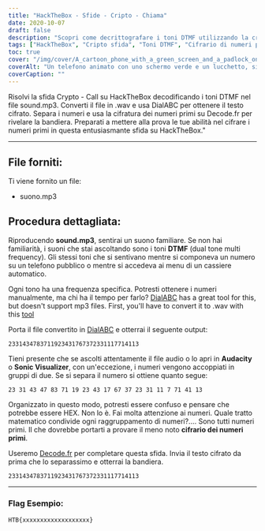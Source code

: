```yaml
---
title: "HackTheBox - Sfide - Cripto - Chiama"
date: 2020-10-07
draft: false
description: "Scopri come decrittografare i toni DTMF utilizzando la crittografia dei numeri primi per risolvere la sfida Crypto - Call su HackTheBox."
tags: ["HackTheBox", "Cripto sfida", "Toni DTMF", "Cifrario di numeri primi", "Decrittazione", "Risolvere enigmi", "Crittografia", "Conversione audio", "Comporre ABC", "Decodifica.fr", "WAV", "Mp3", "Frequenza", "Tratto matematico", "Bandiera", "Audacia", "Visualizzatore sonico", "Numeri", "Menu di cassa automatica", "Telefono a pagamento"]
toc: true
cover: "/img/cover/A_cartoon_phone_with_a_green_screen_and_a_padlock_on_it.png"
coverAlt: "Un telefono animato con uno schermo verde e un lucchetto, simbolo di sicurezza e crittografia, con toni DTMF raffigurati sullo sfondo"
coverCaption: ""
---
```


Risolvi la sfida Crypto - Call su HackTheBox decodificando i toni DTMF nel file sound.mp3. Converti il file in .wav e usa DialABC per ottenere il testo cifrato. Separa i numeri e usa la cifratura dei numeri primi su Decode.fr per rivelare la bandiera. Preparati a mettere alla prova le tue abilità nel cifrare i numeri primi in questa entusiasmante sfida su HackTheBox."

______

## File forniti:

Ti viene fornito un file:
- suono.mp3

## Procedura dettagliata:

Riproducendo **sound.mp3**, sentirai un suono familiare. Se non hai familiarità, i suoni che stai ascoltando sono i toni **DTMF** (dual tone multi frequency). Gli stessi toni che si sentivano mentre si componeva un numero su un telefono pubblico o mentre si accedeva ai menu di un cassiere automatico.

Ogni tono ha una frequenza specifica. Potresti ottenere i numeri manualmente, ma chi ha il tempo per farlo? [DialABC](http://www.dialabc.com/sound/detect/index.html) has a great tool for this, but doesn't support mp3 files. First, you'll have to convert it to .wav with this [tool](https://online-audio-converter.com/)

Porta il file convertito in [DialABC](http://www.dialabc.com/sound/detect/index.html) e otterrai il seguente output:
```
2331434783711923431767372331117714113
```
 
Tieni presente che se ascolti attentamente il file audio o lo apri in **Audacity** o **Sonic Visualizer**, con un'eccezione, i numeri vengono accoppiati in gruppi di due.
Se si separa il numero si ottiene quanto segue:
```
23 31 43 47 83 71 19 23 43 17 67 37 23 31 11 7 71 41 13
```

Organizzato in questo modo, potresti essere confuso e pensare che potrebbe essere HEX. Non lo è.
Fai molta attenzione ai numeri. Quale tratto matematico condivide ogni raggruppamento di numeri?....
Sono tutti numeri primi. Il che dovrebbe portarti a provare il meno noto **cifrario dei numeri primi**.

Useremo [Decode.fr](https://www.dcode.fr/prime-numbers-cipher) per completare questa sfida.
Invia il testo cifrato da prima che lo separassimo e otterrai la bandiera.
```
2331434783711923431767372331117714113
```

______

### Flag Esempio:
```
HTB{xxxxxxxxxxxxxxxxxxx}
```